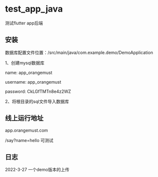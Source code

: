 # test_app_java
测试flutter app后端

安装
------
数据库配置文件位置：/src/main/java/com.example.demo/DemoApplication

1、创建mysql数据库

name: app_orangemust

username: app_orangemust

password: CkLGfTMTn8e4z2WZ

2、将根目录的sql文件导入数据库

线上运行地址
------
app.orangemust.com

/say?name=hello 可测试

日志
--------------
2022-3-27 一个demo版本的上传